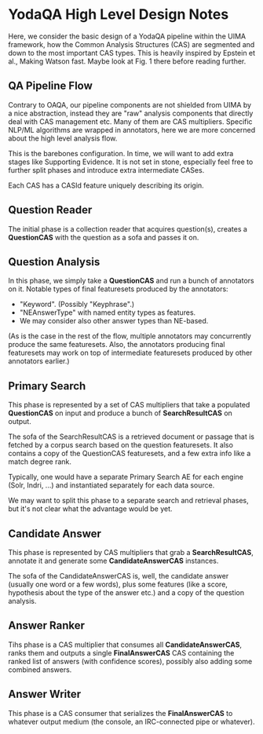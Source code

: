 YodaQA High Level Design Notes
==============================

Here, we consider the basic design of a YodaQA pipeline within the UIMA
framework, how the Common Analysis Structures (CAS) are segmented and down to
the most important CAS types. This is heavily inspired by Epstein et al.,
Making Watson fast.  Maybe look at Fig. 1 there before reading further.

QA Pipeline Flow
----------------

Contrary to OAQA, our pipeline components are not shielded from UIMA
by a nice abstraction, instead they are "raw" analysis components that
directly deal with CAS management etc.  Many of them are CAS multipliers.
Specific NLP/ML algorithms are wrapped in annotators, here we are more
concerned about the high level analysis flow.

This is the barebones configuration. In time, we will want to add extra
stages like Supporting Evidence. It is not set in stone, especially
feel free to further split phases and introduce extra intermediate CASes.

Each CAS has a CASId feature uniquely describing its origin.

## Question Reader

The initial phase is a collection reader that acquires question(s),
creates a **QuestionCAS** with the question as a sofa and passes it on.

## Question Analysis

In this phase, we simply take a **QuestionCAS** and run a bunch of annotators
on it. Notable types of final featuresets produced by the annotators:

  * "Keyword". (Possibly "Keyphrase".)
  * "NEAnswerType" with named entity types as features.
  * We may consider also other answer types than NE-based.

(As is the case in the rest of the flow, multiple annotators may
concurrently produce the same featuresets.  Also, the annotators
producing final featuresets may work on top of intermediate featuresets
produced by other annotators earlier.)

## Primary Search

This phase is represented by a set of CAS multipliers that take a populated
**QuestionCAS** on input and produce a bunch of **SearchResultCAS** on output.

The sofa of the SearchResultCAS is a retrieved document or passage that is
fetched by a corpus search based on the question featuresets.  It also contains
a copy of the QuestionCAS featuresets, and a few extra info like a match degree
rank.

Typically, one would have a separate Primary Search AE for each
engine (Solr, Indri, ...) and instantiated separately for each data
source.

We may want to split this phase to a separate search and retrieval
phases, but it's not clear what the advantage would be yet.

## Candidate Answer

This phase is represented by CAS multipliers that grab a **SearchResultCAS**,
annotate it and generate some **CandidateAnswerCAS** instances.

The sofa of the CandidateAnswerCAS is, well, the candidate answer (usually one
word or a few words), plus some features (like a score, hypothesis about the
type of the answer etc.) and a copy of the question analysis.

## Answer Ranker

Tihs phase is a CAS multiplier that consumes all **CandidateAnswerCAS**,
ranks them and outputs a single **FinalAnswerCAS** CAS containing the ranked
list of answers (with confidence scores), possibly also adding some combined
answers.

## Answer Writer

This phase is a CAS consumer that serializes the **FinalAnswerCAS** to
whatever output medium (the console, an IRC-connected pipe or whatever).

